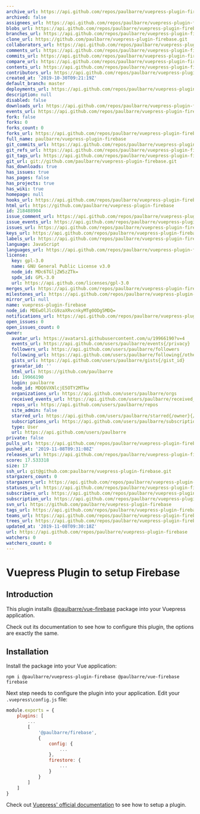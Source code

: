 ```yaml
---
archive_url: https://api.github.com/repos/paulbarre/vuepress-plugin-firebase/{archive_format}{/ref}
archived: false
assignees_url: https://api.github.com/repos/paulbarre/vuepress-plugin-firebase/assignees{/user}
blobs_url: https://api.github.com/repos/paulbarre/vuepress-plugin-firebase/git/blobs{/sha}
branches_url: https://api.github.com/repos/paulbarre/vuepress-plugin-firebase/branches{/branch}
clone_url: https://github.com/paulbarre/vuepress-plugin-firebase.git
collaborators_url: https://api.github.com/repos/paulbarre/vuepress-plugin-firebase/collaborators{/collaborator}
comments_url: https://api.github.com/repos/paulbarre/vuepress-plugin-firebase/comments{/number}
commits_url: https://api.github.com/repos/paulbarre/vuepress-plugin-firebase/commits{/sha}
compare_url: https://api.github.com/repos/paulbarre/vuepress-plugin-firebase/compare/{base}...{head}
contents_url: https://api.github.com/repos/paulbarre/vuepress-plugin-firebase/contents/{+path}
contributors_url: https://api.github.com/repos/paulbarre/vuepress-plugin-firebase/contributors
created_at: '2019-10-30T09:21:19Z'
default_branch: master
deployments_url: https://api.github.com/repos/paulbarre/vuepress-plugin-firebase/deployments
description: null
disabled: false
downloads_url: https://api.github.com/repos/paulbarre/vuepress-plugin-firebase/downloads
events_url: https://api.github.com/repos/paulbarre/vuepress-plugin-firebase/events
fork: false
forks: 0
forks_count: 0
forks_url: https://api.github.com/repos/paulbarre/vuepress-plugin-firebase/forks
full_name: paulbarre/vuepress-plugin-firebase
git_commits_url: https://api.github.com/repos/paulbarre/vuepress-plugin-firebase/git/commits{/sha}
git_refs_url: https://api.github.com/repos/paulbarre/vuepress-plugin-firebase/git/refs{/sha}
git_tags_url: https://api.github.com/repos/paulbarre/vuepress-plugin-firebase/git/tags{/sha}
git_url: git://github.com/paulbarre/vuepress-plugin-firebase.git
has_downloads: true
has_issues: true
has_pages: false
has_projects: true
has_wiki: true
homepage: null
hooks_url: https://api.github.com/repos/paulbarre/vuepress-plugin-firebase/hooks
html_url: https://github.com/paulbarre/vuepress-plugin-firebase
id: 218488904
issue_comment_url: https://api.github.com/repos/paulbarre/vuepress-plugin-firebase/issues/comments{/number}
issue_events_url: https://api.github.com/repos/paulbarre/vuepress-plugin-firebase/issues/events{/number}
issues_url: https://api.github.com/repos/paulbarre/vuepress-plugin-firebase/issues{/number}
keys_url: https://api.github.com/repos/paulbarre/vuepress-plugin-firebase/keys{/key_id}
labels_url: https://api.github.com/repos/paulbarre/vuepress-plugin-firebase/labels{/name}
language: JavaScript
languages_url: https://api.github.com/repos/paulbarre/vuepress-plugin-firebase/languages
license:
  key: gpl-3.0
  name: GNU General Public License v3.0
  node_id: MDc6TGljZW5zZTk=
  spdx_id: GPL-3.0
  url: https://api.github.com/licenses/gpl-3.0
merges_url: https://api.github.com/repos/paulbarre/vuepress-plugin-firebase/merges
milestones_url: https://api.github.com/repos/paulbarre/vuepress-plugin-firebase/milestones{/number}
mirror_url: null
name: vuepress-plugin-firebase
node_id: MDEwOlJlcG9zaXRvcnkyMTg0ODg5MDQ=
notifications_url: https://api.github.com/repos/paulbarre/vuepress-plugin-firebase/notifications{?since,all,participating}
open_issues: 0
open_issues_count: 0
owner:
  avatar_url: https://avatars1.githubusercontent.com/u/19966190?v=4
  events_url: https://api.github.com/users/paulbarre/events{/privacy}
  followers_url: https://api.github.com/users/paulbarre/followers
  following_url: https://api.github.com/users/paulbarre/following{/other_user}
  gists_url: https://api.github.com/users/paulbarre/gists{/gist_id}
  gravatar_id: ''
  html_url: https://github.com/paulbarre
  id: 19966190
  login: paulbarre
  node_id: MDQ6VXNlcjE5OTY2MTkw
  organizations_url: https://api.github.com/users/paulbarre/orgs
  received_events_url: https://api.github.com/users/paulbarre/received_events
  repos_url: https://api.github.com/users/paulbarre/repos
  site_admin: false
  starred_url: https://api.github.com/users/paulbarre/starred{/owner}{/repo}
  subscriptions_url: https://api.github.com/users/paulbarre/subscriptions
  type: User
  url: https://api.github.com/users/paulbarre
private: false
pulls_url: https://api.github.com/repos/paulbarre/vuepress-plugin-firebase/pulls{/number}
pushed_at: '2019-11-08T09:31:08Z'
releases_url: https://api.github.com/repos/paulbarre/vuepress-plugin-firebase/releases{/id}
score: 17.533318
size: 17
ssh_url: git@github.com:paulbarre/vuepress-plugin-firebase.git
stargazers_count: 0
stargazers_url: https://api.github.com/repos/paulbarre/vuepress-plugin-firebase/stargazers
statuses_url: https://api.github.com/repos/paulbarre/vuepress-plugin-firebase/statuses/{sha}
subscribers_url: https://api.github.com/repos/paulbarre/vuepress-plugin-firebase/subscribers
subscription_url: https://api.github.com/repos/paulbarre/vuepress-plugin-firebase/subscription
svn_url: https://github.com/paulbarre/vuepress-plugin-firebase
tags_url: https://api.github.com/repos/paulbarre/vuepress-plugin-firebase/tags
teams_url: https://api.github.com/repos/paulbarre/vuepress-plugin-firebase/teams
trees_url: https://api.github.com/repos/paulbarre/vuepress-plugin-firebase/git/trees{/sha}
updated_at: '2019-11-08T09:30:18Z'
url: https://api.github.com/repos/paulbarre/vuepress-plugin-firebase
watchers: 0
watchers_count: 0
---
```


# Vuepress Plugin to setup Firebase

## Introduction

This plugin installs [@paulbarre/vue-firebase](https://github.com/paulbarre/vue-firebase) package into your Vuepress application.

Check out its documentation to see how to configure this plugin, the options are exactly the same.

## Installation

Install the package into your Vue application:

```
npm i @paulbarre/vuepress-plugin-firebase @paulbarre/vue-firebase firebase
```

Next step needs to configure the plugin into your application. Edit your `.vuepress\config.js` file:

```js
module.exports = {
    plugins: [
        ...
        [
            '@paulbarre/firebase',
            {
                config: {
                    ...
                },
                firestore: {
                    ...
                }
            }
        ]
    ]
}
```

Check out [Vuepress' official documentation](https://vuepress.vuejs.org/plugin/using-a-plugin.html) to see how to setup a plugin.